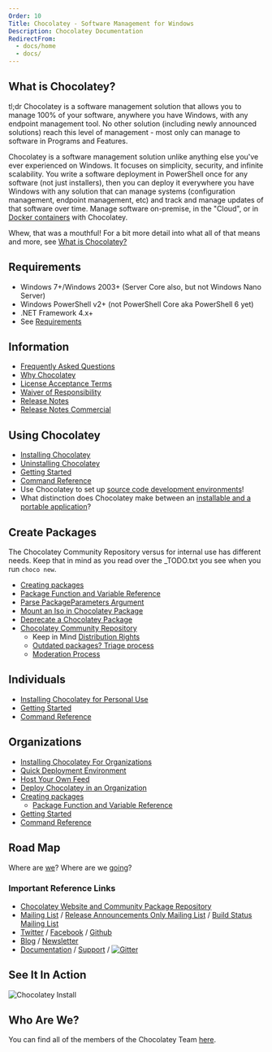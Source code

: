 ```yaml
---
Order: 10
Title: Chocolatey - Software Management for Windows
Description: Chocolatey Documentation
RedirectFrom:
  - docs/home
  - docs/
---
```


## What is Chocolatey?

tl;dr Chocolatey is a software management solution that allows you to manage 100% of your software, anywhere you have Windows, with any endpoint management tool. No other solution (including newly announced solutions) reach this level of management - most only can manage to software in Programs and Features.

Chocolatey is a software management solution unlike anything else you've ever experienced on Windows. It focuses on simplicity, security, and infinite scalability. You write a software deployment in PowerShell once for any software (not just installers), then you can deploy it everywhere you have Windows with any solution that can manage systems (configuration management, endpoint management, etc) and track and manage updates of that software over time. Manage software on-premise, in the "Cloud", or in [Docker containers](https://github.com/Microsoft/vsts-agent-docker/blob/f870fbf259a803c6a6d902e1c01f631936069d66/windows/servercore/10.0.14393/standard/VS2017/Dockerfile) with Chocolatey.

Whew, that was a mouthful! For a bit more detail into what all of that means and more, see [What is Chocolatey?](./usage/getting-started#what-is-chocolatey)

## Requirements

- Windows 7+/Windows 2003+ (Server Core also, but not Windows Nano Server)
- Windows PowerShell v2+ (not PowerShell Core aka PowerShell 6 yet)
- .NET Framework 4.x+
- See [Requirements](./usage/getting-started#requirements)

## Information

- [Frequently Asked Questions](./general/faqs)
- [Why Chocolatey](./why)
- [License Acceptance Terms](./additional-information/legal#package-license-acceptance-terms)
- [Waiver of Responsibility](additional-information/legal#waiver-of-responsibility)
- [Release Notes](./general/release-notes/open-source)
- [Release Notes Commercial](./general/release-notes/licensed)

## Using Chocolatey

- [Installing Chocolatey](./usage/installation)
- [Uninstalling Chocolatey](./usage/uninstallation)
- [Getting Started](./usage/getting-started)
- [Command Reference](./usage/commands/reference)
- Use Chocolatey to set up [source code development environments](./use-cases/development-environment-setup)!
- What distinction does Chocolatey make between an [installable and a portable application](./general/faqs#what-distinction-does-chocolatey-make-between-an-installable-and-a-portable-application)?

## Create Packages

The Chocolatey Community Repository versus for internal use has different needs. Keep that in mind as you read over the _TODO.txt you see when you run `choco new`.

- [Creating packages](./creating-packages/create-packages)
- [Package Function and Variable Reference](./creating-packages/helpers/reference)
- [Parse PackageParameters Argument](./how-tos/parse-packageparameters-argument)
- [Mount an Iso in Chocolatey Package](./how-tos/mount-an-iso-in-chocolatey-package)
- [Deprecate a Chocolatey Package](./how-tos/deprecate-a-chocolatey-package)
- [Chocolatey Community Repository](https://chocolatey.org/packages)
  - Keep in Mind [Distribution Rights](./additional-information/legal#distributions-aka-chocolatey-packages)
  - [Outdated packages? Triage process](./how-tos/package-triage-process)
  - [Moderation Process](./general/moderation)

## Individuals

- [Installing Chocolatey for Personal Use](https://chocolatey.org/install#individual)
- [Getting Started](./usage/getting-started)
- [Command Reference](./usage/commands/reference)

## Organizations

- [Installing Chocolatey For Organizations](https://chocolatey.org/install#organization)
- [Quick Deployment Environment](./quick-deployment)
- [Host Your Own Feed](./features/free/how-to-host-feed)
- [Deploy Chocolatey in an Organization](./how-tos/setup-offline-installation)
- [Creating packages](./creating-packages/create-packages)
  - [Package Function and Variable Reference](./creating-packages/helpers/reference)
- [Getting Started](./usage/getting-started)
- [Command Reference](./usage/commands/reference)

## Road Map

Where are [we](./roadmap)? Where are we [going](./roadmap)?

### Important Reference Links

- [Chocolatey Website and Community Package Repository](https://chocolatey.org)
- [Mailing List](http://groups.google.com/group/chocolatey) / [Release Announcements Only Mailing List](https://groups.google.com/group/chocolatey-announce) / [Build Status Mailing List](http://groups.google.com/group/chocolatey-build-status)
- [Twitter](https://twitter.com/chocolateynuget) / [Facebook](https://www.facebook.com/ChocolateySoftware) / [Github](https://github.com/chocolatey)
- [Blog](https://chocolatey.org/blog) / [Newsletter](https://chocolatey.us8.list-manage1.com/subscribe?u=86a6d80146a0da7f2223712e4&id=73b018498d)
- [Documentation](https://docs.chocolatey.org) / [Support](https://chocolatey.org/support) / [![Gitter](https://badges.gitter.im/Join%20Chat.svg)](https://gitter.im/chocolatey/choco?utm_source=badge&utm_medium=badge&utm_campaign=pr-badge&utm_content=badge)

## See It In Action

![Chocolatey Install](https://raw.githubusercontent.com/wiki/chocolatey/choco/images/gifs/choco_install.gif)

## Who Are We?

You can find all of the members of the Chocolatey Team [here](https://github.com/orgs/chocolatey/people).
